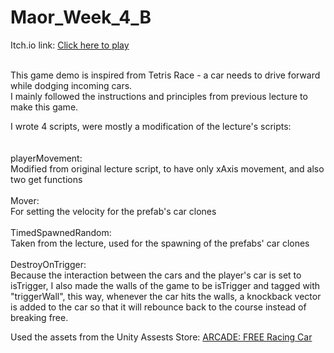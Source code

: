 ﻿# Maor_Week_4_B

Itch.io link:
[Click here to play](https://maor55.itch.io/week-4-question-b)

<br/>This game demo is inspired from Tetris Race - a car needs to drive forward while dodging incoming cars.<br/>
I mainly followed the instructions and principles from previous lecture to make this game.<br/>

I wrote 4 scripts, were mostly a modification of the lecture's scripts:  <br/>
 <br/> <br/>playerMovement: <br/>
Modified from original lecture script, to have only xAxis movement, and also two get functions
 <br/> <br/>Mover: <br/>
For setting the velocity for the prefab's car clones
 <br/> <br/>TimedSpawnedRandom: <br/>
Taken from the lecture, used for the spawning of the prefabs' car clones
 <br/> <br/>DestroyOnTrigger: <br/>
Because the interaction between the cars and the player's car is set to isTrigger, I also made the walls of the game to be isTrigger and tagged with "triggerWall",
this way, whenever the car hits the walls, a knockback vector is added to the car so that it will rebounce back to the course instead of breaking free.



Used the assets from the Unity Assests Store:
[ARCADE: FREE Racing Car](https://assetstore.unity.com/packages/3d/vehicles/land/arcade-free-racing-car-161085)


